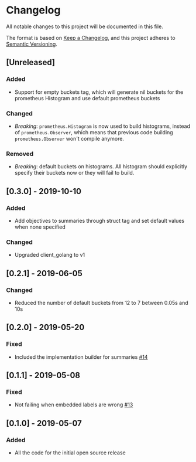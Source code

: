 # Changelog
All notable changes to this project will be documented in this file.

The format is based on [Keep a Changelog](https://keepachangelog.com/en/1.0.0/),
and this project adheres to [Semantic Versioning](https://semver.org/spec/v2.0.0.html).

## [Unreleased]
### Added
- Support for empty buckets tag, which will generate nil buckets for the prometheus Histogram and use default prometheus buckets

### Changed
- *Breaking*: `prometheus.Histogram` is now used to build histograms, instead of `prometheus.Observer`, which means that previous code building `prometheus.Observer` won't compile anymore.

### Removed
- *Breaking*: default buckets on histograms. All histogram should explicitly specify their buckets now or they will fail to build.

## [0.3.0] - 2019-10-10
### Added
- Add objectives to summaries through struct tag and set default values when none specified
### Changed
- Upgraded client_golang to v1

## [0.2.1] - 2019-06-05
### Changed
- Reduced the number of default buckets from 12 to 7 between 0.05s and 10s

## [0.2.0] - 2019-05-20
### Fixed
- Included the implementation builder for summaries [#14](https://github.com/cabify/gotoprom/pull/14)

## [0.1.1] - 2019-05-08
### Fixed
- Not failing when embedded labels are wrong [#13](https://github.com/cabify/gotoprom/pull/13) 

## [0.1.0] - 2019-05-07
### Added
- All the code for the initial open source release
